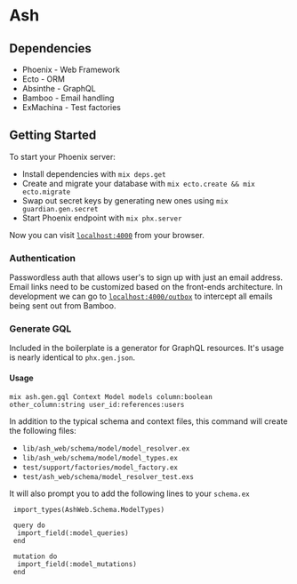 # Ash

## Dependencies
* Phoenix - Web Framework
* Ecto - ORM
* Absinthe - GraphQL
* Bamboo - Email handling
* ExMachina - Test factories

## Getting Started
To start your Phoenix server:

  * Install dependencies with `mix deps.get`
  * Create and migrate your database with `mix ecto.create && mix ecto.migrate`
  * Swap out secret keys by generating new ones using `mix guardian.gen.secret`
  * Start Phoenix endpoint with `mix phx.server`

Now you can visit [`localhost:4000`](http://localhost:4000) from your browser.

### Authentication
Passwordless auth that allows user's to sign up with just an email address. Email links need to be customized based on the front-ends architecture. In development we can go to [`localhost:4000/outbox`](http://localhost:4000/outbox) to intercept all emails being sent out from Bamboo.

### Generate GQL
Included in the boilerplate is a generator for GraphQL resources. It's usage is nearly identical to `phx.gen.json`.

#### Usage
`mix ash.gen.gql Context Model models column:boolean other_column:string user_id:references:users`

In addition to the typical schema and context files, this command will create the following files:

* `lib/ash_web/schema/model/model_resolver.ex`
* `lib/ash_web/schema/model/model_types.ex`
* `test/support/factories/model_factory.ex`
* `test/ash_web/schema/model_resolver_test.exs`

It will also prompt you to add the following lines to your `schema.ex`

```
 import_types(AshWeb.Schema.ModelTypes)
 
 query do
  import_field(:model_queries)
 end
 
 mutation do
  import_field(:model_mutations)
 end
```
